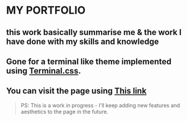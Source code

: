 # MY PORTFOLIO
this work basically summarise **me** & the work **I** have done with my skills and knowledge
---
Gone for a terminal like theme implemented using **[Terminal.css](https://terminalcss.xyz)**.
---
You can visit the page using [This link](https://shiroireaper.github.io/my-portfolio/)
---
> PS: This is a work in  progress - I'll keep adding new features and aesthetics to the page in the future. 
